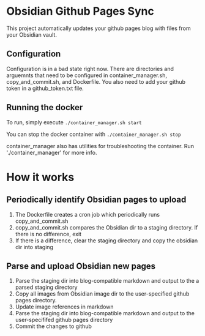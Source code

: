 # Obsidian Github Pages Sync

This project automatically updates your github pages blog with files from your Obsidian vault.

## Configuration

Configuration is in a bad state right now. There are directories and arguemnts that need to be configured in container_manager.sh, copy_and_commit.sh, and Dockerfile. You also need to add your github token in a github_token.txt file.

## Running the docker

To run, simply execute `./container_manager.sh start`

You can stop the docker container with `./container_manager.sh stop`

container_manager also has utilities for troubleshooting the container. Run './container_manager' for more info.

# How it works

## Periodically identify Obsidian pages to upload

1) The Dockerfile creates a cron job which periodically runs copy_and_commit.sh
2) copy_and_commit.sh compares the Obsidian dir to a staging directory. If there is no difference, exit
3) If there is a difference, clear the staging directory and copy the obsidian dir into staging

## Parse and upload Obsidian new pages

1) Parse the staging dir into blog-compatible markdown and output to the a parsed staging directory
2) Copy all images from Obsidian image dir to the user-specified github pages directory.
3) Update image references in markdown
4) Parse the staging dir into blog-compatible markdown and output to the user-specififed github pages directory
5) Commit the changes to github